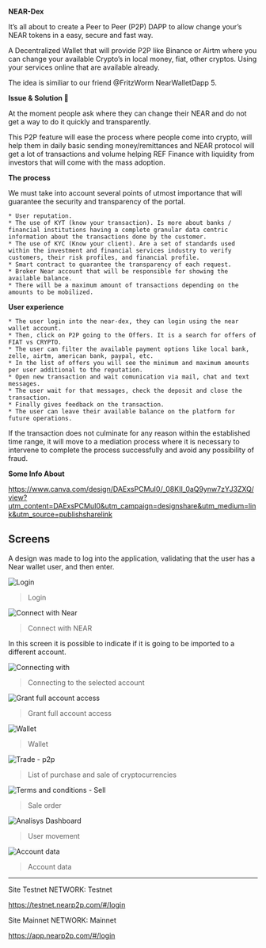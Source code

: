 **NEAR-Dex**

It’s all about to create a Peer to Peer (P2P) DAPP to allow change your’s NEAR tokens in a easy, secure and fast way.

A Decentralized Wallet that will provide P2P like Binance or Airtm where you can change your available Crypto’s in local money, fiat, other cryptos. Using your services online that are available already.

The idea is similiar to our friend @FritzWorm NearWalletDapp 5.

**Issue & Solution :thinking:**

At the moment people ask where they can change their NEAR and do not get a way to do it quickly and transparently.

This P2P feature will ease the process where people come into crypto, will help them in daily basic sending money/remittances and NEAR protocol will get a lot of transactions and volume helping REF Finance with liquidity from investors that will come with the mass adoption.

**The process**

We must take into account several points of utmost importance that will guarantee the security and transparency of the portal.

    * User reputation.
    * The use of KYT (know your transaction). Is more about banks / financial institutions having a complete granular data centric information about the transactions done by the customer.
    * The use of KYC (Know your client). Are a set of standards used within the investment and financial services industry to verify customers, their risk profiles, and financial profile.
    * Smart contract to guarantee the transparency of each request.
    * Broker Near account that will be responsible for showing the available balance.
    * There will be a maximum amount of transactions depending on the amounts to be mobilized.

**User experience**

    * The user login into the near-dex, they can login using the near wallet account.
    * Then, click on P2P going to the Offers. It is a search for offers of FIAT vs CRYPTO.
    * The user can filter the available payment options like local bank, zelle, airtm, american bank, paypal, etc.
    * In the list of offers you will see the minimum and maximum amounts per user additional to the reputation.
    * Open new transaction and wait comunication via mail, chat and text messages.
    * The user wait for that messages, check the deposit and close the transaction.
    * Finally gives feedback on the transaction.
    * The user can leave their available balance on the platform for future operations.

If the transaction does not culminate for any reason within the established time range, it will move to a mediation process where it is necessary to intervene to complete the process successfully and avoid any possibility of fraud.

**Some Info About**

https://www.canva.com/design/DAExsPCMuI0/_08KII_0aQ9ynw7zYJ3ZXQ/view?utm_content=DAExsPCMuI0&utm_campaign=designshare&utm_medium=link&utm_source=publishsharelink


## Screens

A design was made to log into the application, validating that the user has a Near wallet user, and then enter.

![Login](https://user-images.githubusercontent.com/96194326/147897410-59ac6149-c1bf-4ad7-8a79-decfaf546162.png)

>Login

![Connect with Near](https://user-images.githubusercontent.com/96194326/147897597-59a943e4-34ff-4496-a222-006334ccaed9.jpeg)


>Connect with NEAR

In this screen it is possible to indicate if it is going to be imported to a different account.


![Connecting with](https://user-images.githubusercontent.com/96194326/147897797-643ddaae-6176-4165-b84f-b2967b128545.png)
>Connecting to the selected account 


![Grant full account access](https://user-images.githubusercontent.com/96194326/147897862-0a5efb96-97f4-451a-bb48-8b03f10b833a.jpeg)
>Grant full account access

![Wallet](https://user-images.githubusercontent.com/9405072/157555575-48d36153-368e-4892-a9bd-edd89b8be415.png)
>Wallet

![Trade - p2p](https://user-images.githubusercontent.com/9405072/157557098-334c0716-de78-4314-86da-51de5449960d.png)
>List of purchase and sale of cryptocurrencies

![Terms and conditions - Sell](https://user-images.githubusercontent.com/9405072/157559250-611bd816-974d-48e5-a16b-51dab6c594b9.png)
>Sale order

![Analisys Dashboard](https://user-images.githubusercontent.com/9405072/157559256-c9376106-21f3-414d-8f86-43a820402ffd.png)
>User movement 



![Account data](https://user-images.githubusercontent.com/9405072/157559296-ee28037e-40f5-479a-ba25-299d5d690f56.png)
>Account data

---
Site Testnet NETWORK: Testnet

https://testnet.nearp2p.com/#/login

Site Mainnet NETWORK: Mainnet

https://app.nearp2p.com/#/login